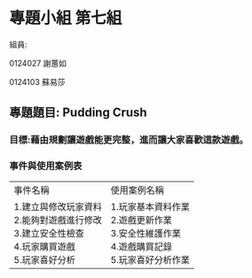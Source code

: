 
<h1>專題小組 第七組</h1>

組員:

0124027 謝蕙如

0124103 蘇易莎

<h2>專題題目: Pudding Crush</h2>

<h3>目標:藉由規劃讓遊戲能更完整，進而讓大家喜歡這款遊戲。</h3>

<h3>事件與使用案例表</h3>
<table style="width:100%">
  <tr>
    <td>事件名稱</td>
    <td>使用案例名稱</td>     
  </tr>
  <tr>    
    <td>1.建立與修改玩家資料<br>
		2.能夠對遊戲進行修改<br>
		3.建立安全性檢查<br>
		4.玩家購買遊戲<br>
		5.玩家喜好分析<br>
    </td>
     <td>1.玩家基本資料作業<br>
		2.遊戲更新作業<br>
		3.安全性維護作業<br>
		4.遊戲購買記錄<br>
		5.玩家喜好分析作業<br>
    </td>
   </tr>
</table>
